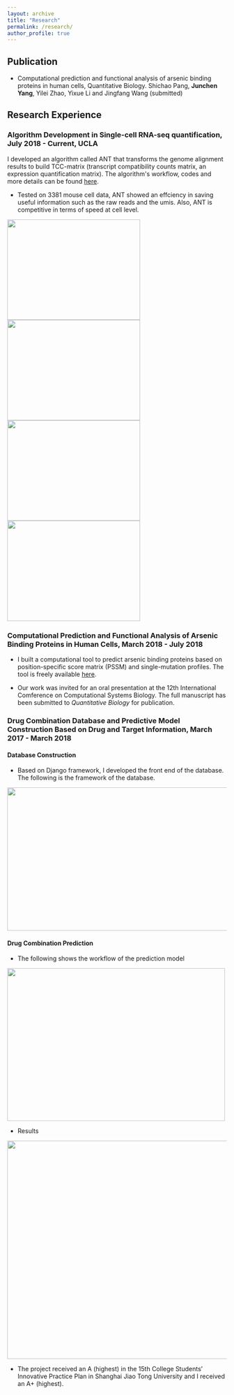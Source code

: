 ```yaml
---
layout: archive
title: "Research"
permalink: /research/
author_profile: true
---
```


Publication
--------------
- Computational prediction and functional analysis of arsenic binding proteins in human cells, Quantitative Biology. Shichao Pang, <b>Junchen Yang</b>, Yilei Zhao, Yixue Li and Jingfang Wang (submitted)

Research Experience
--------------

### Algorithm Development in Single-cell RNA-seq quantification, July 2018 - Current, UCLA

I developed an algorithm called ANT that transforms the genome alignment results to build TCC-matrix (transcript compatibility counts matrix, an expression quantification matrix). The algorithm's workflow, codes and more details can be found [here](https://github.com/KevinBastianYang/ANT).

* Tested on 3381 mouse cell data, ANT showed an effciency in saving useful information such as the raw reads and the umis. Also, ANT is competitive in terms of speed at cell level.

<img src="https://jcyang.net/jcyang.github.io/images/7.PNG" class="floatpic" align= "center" width="305" height="230">
<img src="https://jcyang.net/jcyang.github.io/images/8.PNG" class="floatpic"  align = "center" width="305" height="230"> 

<img src="https://jcyang.net/jcyang.github.io/images/9.PNG" class="floatpic" align = "center" width="305" height="230"> 
<img src="https://jcyang.net/jcyang.github.io/images/10.jpg" class="floatpic" align = "center" width="305" height="230"> 

### Computational Prediction and Functional Analysis of Arsenic Binding Proteins in Human Cells, March 2018 - July 2018

* I built a computational tool to predict arsenic binding proteins based on position-specific score matrix (PSSM) and single-mutation profiles. The tool is freely available [here](http://47.254.78.183:8000/server/).

* Our work was invited for an oral presentation at the 12th International Comference on Computational Systems Biology. The full manuscript has been submitted to *Quantitative Biology* for publication.

### Drug Combination Database and Predictive Model Construction Based on Drug and Target Information, March 2017 - March 2018

#### Database Construction
* Based on Django framework, I developed the front end of the database. The following is the framework of the database.
<img src="https://jcyang.net/jcyang.github.io/images/11.jpg" class="floatpic" align= "center" width="679" height="328">

#### Drug Combination Prediction 
* The following shows the workflow of the prediction model
<img src="https://jcyang.net/jcyang.github.io/images/12.png" class="floatpic" align= "center" width="500" height="350">

* Results 
<img src="https://jcyang.net/jcyang.github.io/images/13.png" class="floatpic" align= "center" width="700" height="500">

* The project received an A (highest) in the 15th College Students’ Innovative Practice Plan in Shanghai Jiao Tong University and I received an A+ (highest).


